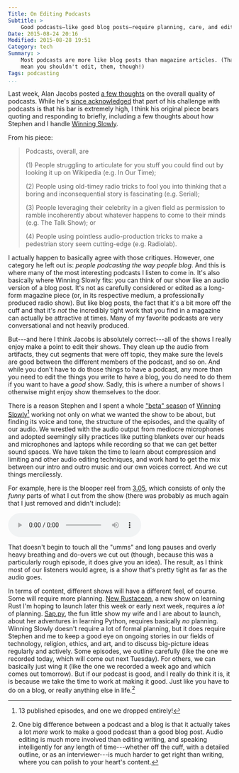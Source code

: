 ```yaml
---
Title: On Editing Podcasts
Subtitle: >
    Good podcasts—like good blog posts—require planning, care, and editing.
Date: 2015-08-24 20:16
Modified: 2015-08-28 19:51
Category: tech
Summary: >
    Most podcasts are more like blog posts than magazine articles. (That doesn't
    mean you shouldn't edit, them, though!)
Tags: podcasting
...
```


Last week, Alan Jacobs posted [a few thoughts] on the overall quality of
podcasts. While he's [since acknowledged] that part of his challenge with
podcasts is that his bar is extremely high, I think his original piece bears
quoting and responding to briefly, including a few thoughts about how Stephen
and I handle [Winning Slowly][ws].

[a few thoughts]: http://text-patterns.thenewatlantis.com/2015/08/podcasts.html
[since acknowledged]: http://text-patterns.thenewatlantis.com/2015/08/podcasts-redux.html
[ws]: http://www.winningslowly.org

From his piece:

> Podcasts, overall, are
>
> (1) People struggling to articulate for you stuff you could find out by
> looking it up on Wikipedia (e.g. In Our Time);
>
> (2) People using old-timey radio tricks to fool you into thinking that a
> boring and inconsequential story is fascinating (e.g. Serial);
>
> (3) People leveraging their celebrity in a given field as permission to ramble
> incoherently about whatever happens to come to their minds (e.g. The Talk
> Show); or
>
> (4) People using pointless audio-production tricks to make a pedestrian story
> seem cutting-edge (e.g. Radiolab).

I actually happen to basically agree with those critiques. However, one category
he left out is: *people podcasting the way people blog*. And this is where many
of the most interesting podcasts I listen to come in. It's also basically where
Winning Slowly fits: you can think of our show like an audio version of a blog
post. It's not as carefully considered or edited as a long-form magazine piece
(or, in its respective medium, a professionally produced radio show). But like
blog posts, the fact that it's a bit more off the cuff and that it's *not* the
incredibly tight work that you find in a magazine can actually be attractive at
times. Many of my favorite podcasts are very conversational and not heavily
produced.

But---and here I think Jacobs is absolutely correct---all of the shows I really
enjoy make a point to edit their shows. They clean up the audio from artifacts,
they cut segments that were off topic, they make sure the levels are good
between the different members of the podcast, and so on. And while you don't
have to do those things to have a podcast, any more than you need to edit the
things you write to have a blog, you do need to do them if you want to have a
*good* show. Sadly, this is where a number of shows I otherwise might enjoy show
themselves to the door.

There is a reason Stephen and I spent a whole ["beta" season] of [Winning
Slowly][ws][^beta] working not only on what we wanted the show to be about, but
finding its voice and tone, the structure of the episodes, and the quality of
our audio. We wrestled with the audio output from mediocre microphones and
adopted seemingly silly practices like putting blankets over our heads and
microphones and laptops while recording so that we can get better sound spaces.
We have taken the time to learn about compression and limiting and other audio
editing techniques, and work hard to get the mix between our intro and outro
music and our own voices correct. And we cut things mercilessly.

["beta" season]: http://www.winningslowly.org/season-0.html

For example, here is the blooper reel from [3.05], which consists of only the
*funny* parts of what I cut from the show (there was probably as much again that
I just removed and didn't include):

[3.05]: http://www.winningslowly.org/3.05/

<audio class="media-embed" title="3.05 Bloopers" controls preload="metadata">
  <source src="http://www.podtrac.com/pts/redirect.m4a/cdn.winningslowly.org/3.05-bloopers.m4a">
  <source src="http://www.podtrac.com/pts/redirect.mp3/cdn.winningslowly.org/3.05-bloopers.mp3">
</audio>

That doesn't begin to touch all the "umms" and long pauses and overly heavy
breathing and do-overs we cut out (though, because this was a particularly rough
episode, it does give you an idea). The result, as I think most of our listeners
would agree, is a show that's pretty tight as far as the audio goes.

In terms of content, different shows will have a different feel, of course. Some
will require more planning. [New Rustacean], a new show on learning Rust I'm
hoping to launch later this week or early next week, requires a *lot* of
planning. [Sap.py], the fun little show my wife and I are about to launch, about
her adventures in learning Python, requires basically *no* planning. Winning
Slowly doesn't require a lot of formal planning, but it does require Stephen and
me to keep a good eye on ongoing stories in our fields of technology, religion,
ethics, and art, and to discuss big-picture ideas regularly and actively. Some
episodes, we outline carefully (like the one we recorded today, which will come
out next Tuesday). For others, we can basically just wing it (like the one we
recorded a week ago and which comes out tomorrow). But if our podcast is good,
and I really do think it is, it is because we take the time to work at making it
good. Just like you have to do on a blog, or really anything else in
life.[^difference]

[New Rustacean]: http://www.newrustacean.com/
[Sap.py]: http://www.sap-py.com/



[^difference]: One big difference between a podcast and a blog is that it
    actually takes a lot *more* work to make a good podcast than a good blog
    post. Audio editing is much more involved than editing writing, and speaking
    intelligently for any length of time---whether off the cuff, with a detailed
    outline, or as an interviewer---is much harder to get right than writing,
    where you can polish to your heart's content.

[^beta]: 13 published episodes, and one we dropped entirely!
